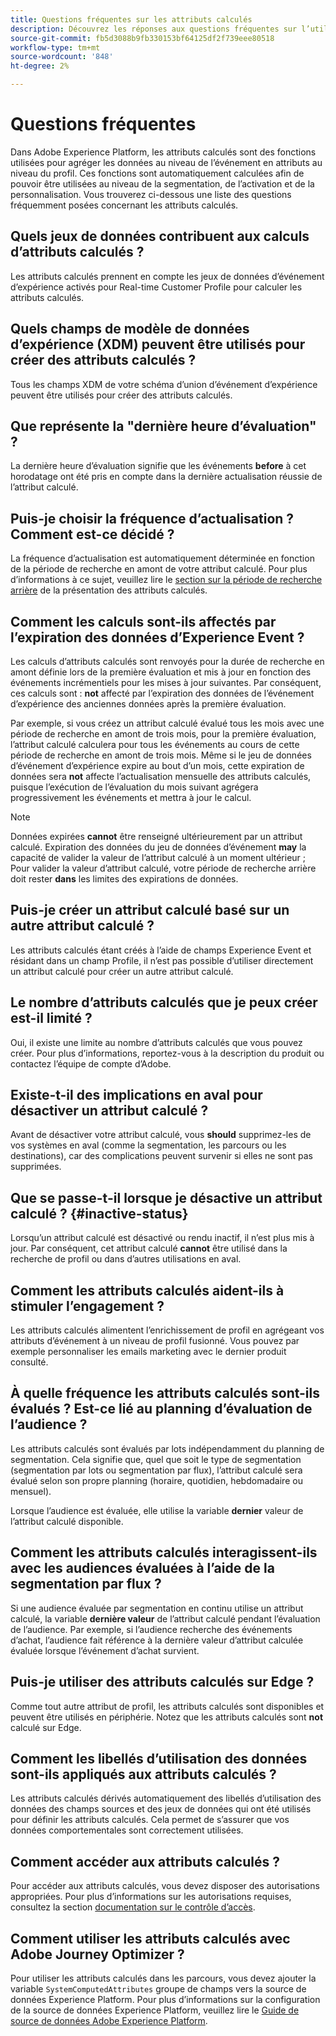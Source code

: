 ```yaml
---
title: Questions fréquentes sur les attributs calculés
description: Découvrez les réponses aux questions fréquentes sur l’utilisation des attributs calculés.
source-git-commit: fb5d3088b9fb330153bf64125df2f739eee80518
workflow-type: tm+mt
source-wordcount: '848'
ht-degree: 2%

---
```



# Questions fréquentes

Dans Adobe Experience Platform, les attributs calculés sont des fonctions utilisées pour agréger les données au niveau de l’événement en attributs au niveau du profil. Ces fonctions sont automatiquement calculées afin de pouvoir être utilisées au niveau de la segmentation, de l’activation et de la personnalisation. Vous trouverez ci-dessous une liste des questions fréquemment posées concernant les attributs calculés.

## Quels jeux de données contribuent aux calculs d’attributs calculés ?

Les attributs calculés prennent en compte les jeux de données d’événement d’expérience activés pour Real-time Customer Profile pour calculer les attributs calculés.

## Quels champs de modèle de données d’expérience (XDM) peuvent être utilisés pour créer des attributs calculés ?

Tous les champs XDM de votre schéma d’union d’événement d’expérience peuvent être utilisés pour créer des attributs calculés.

## Que représente la &quot;dernière heure d’évaluation&quot; ?

La dernière heure d’évaluation signifie que les événements **before** à cet horodatage ont été pris en compte dans la dernière actualisation réussie de l’attribut calculé.

## Puis-je choisir la fréquence d’actualisation ? Comment est-ce décidé ?

La fréquence d’actualisation est automatiquement déterminée en fonction de la période de recherche en amont de votre attribut calculé. Pour plus d’informations à ce sujet, veuillez lire le [section sur la période de recherche arrière](./overview.md#lookback-periods) de la présentation des attributs calculés.

## Comment les calculs sont-ils affectés par l’expiration des données d’Experience Event ?

Les calculs d’attributs calculés sont renvoyés pour la durée de recherche en amont définie lors de la première évaluation et mis à jour en fonction des événements incrémentiels pour les mises à jour suivantes. Par conséquent, ces calculs sont : **not** affecté par l’expiration des données de l’événement d’expérience des anciennes données après la première évaluation.

Par exemple, si vous créez un attribut calculé évalué tous les mois avec une période de recherche en amont de trois mois, pour la première évaluation, l’attribut calculé calculera pour tous les événements au cours de cette période de recherche en amont de trois mois. Même si le jeu de données d’événement d’expérience expire au bout d’un mois, cette expiration de données sera **not** affecte l’actualisation mensuelle des attributs calculés, puisque l’exécution de l’évaluation du mois suivant agrégera progressivement les événements et mettra à jour le calcul.

>[!NOTE]
>
>Données expirées **cannot** être renseigné ultérieurement par un attribut calculé. Expiration des données du jeu de données d’événement **may** la capacité de valider la valeur de l’attribut calculé à un moment ultérieur ; Pour valider la valeur d’attribut calculé, votre période de recherche arrière doit rester **dans** les limites des expirations de données.

## Puis-je créer un attribut calculé basé sur un autre attribut calculé ?

Les attributs calculés étant créés à l’aide de champs Experience Event et résidant dans un champ Profile, il n’est pas possible d’utiliser directement un attribut calculé pour créer un autre attribut calculé.

## Le nombre d’attributs calculés que je peux créer est-il limité ?

Oui, il existe une limite au nombre d’attributs calculés que vous pouvez créer. Pour plus d’informations, reportez-vous à la description du produit ou contactez l’équipe de compte d’Adobe.

## Existe-t-il des implications en aval pour désactiver un attribut calculé ?

Avant de désactiver votre attribut calculé, vous **should** supprimez-les de vos systèmes en aval (comme la segmentation, les parcours ou les destinations), car des complications peuvent survenir si elles ne sont pas supprimées.

## Que se passe-t-il lorsque je désactive un attribut calculé ? {#inactive-status}

Lorsqu’un attribut calculé est désactivé ou rendu inactif, il n’est plus mis à jour. Par conséquent, cet attribut calculé **cannot** être utilisé dans la recherche de profil ou dans d’autres utilisations en aval.

## Comment les attributs calculés aident-ils à stimuler l’engagement ?

Les attributs calculés alimentent l’enrichissement de profil en agrégeant vos attributs d’événement à un niveau de profil fusionné. Vous pouvez par exemple personnaliser les emails marketing avec le dernier produit consulté.

## À quelle fréquence les attributs calculés sont-ils évalués ? Est-ce lié au planning d’évaluation de l’audience ?

Les attributs calculés sont évalués par lots indépendamment du planning de segmentation. Cela signifie que, quel que soit le type de segmentation (segmentation par lots ou segmentation par flux), l’attribut calculé sera évalué selon son propre planning (horaire, quotidien, hebdomadaire ou mensuel).

Lorsque l’audience est évaluée, elle utilise la variable **dernier** valeur de l’attribut calculé disponible.

## Comment les attributs calculés interagissent-ils avec les audiences évaluées à l’aide de la segmentation par flux ?

Si une audience évaluée par segmentation en continu utilise un attribut calculé, la variable **dernière valeur** de l’attribut calculé pendant l’évaluation de l’audience. Par exemple, si l’audience recherche des événements d’achat, l’audience fait référence à la dernière valeur d’attribut calculée évaluée lorsque l’événement d’achat survient.

## Puis-je utiliser des attributs calculés sur Edge ?

Comme tout autre attribut de profil, les attributs calculés sont disponibles et peuvent être utilisés en périphérie. Notez que les attributs calculés sont **not** calculé sur Edge.

## Comment les libellés d’utilisation des données sont-ils appliqués aux attributs calculés ?

Les attributs calculés dérivés automatiquement des libellés d’utilisation des données des champs sources et des jeux de données qui ont été utilisés pour définir les attributs calculés. Cela permet de s’assurer que vos données comportementales sont correctement utilisées.

## Comment accéder aux attributs calculés ?

Pour accéder aux attributs calculés, vous devez disposer des autorisations appropriées. Pour plus d’informations sur les autorisations requises, consultez la section [documentation sur le contrôle d’accès](../../access-control/home.md).

## Comment utiliser les attributs calculés avec Adobe Journey Optimizer ?

Pour utiliser les attributs calculés dans les parcours, vous devez ajouter la variable `SystemComputedAttributes` groupe de champs vers la source de données Experience Platform. Pour plus d’informations sur la configuration de la source de données Experience Platform, veuillez lire le [Guide de source de données Adobe Experience Platform](https://experienceleague.adobe.com/docs/journey-optimizer/using/configuration/configure-journeys/data-source-journeys/adobe-experience-platform-data-source.html?lang=en).
